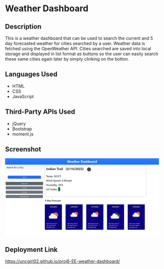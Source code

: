 # Weather Dashboard

## Description

This is a weather dashboard that can be used to search the current and 5 day forecasted weather for cities searched by a user.  Weather data is fetched using the OpenWeather API. Cities searched are saved into local storage and displayed in list format as buttons so the user can easily search these same cities again later by simply clinking on the botton.  

## Languages Used

- HTML
- CSS
- JavaScript

## Third-Party APIs Used

- jQuery
- Bootstrap
- moment.js


## Screenshot
   
![Password Generator Screenshot](./assets/images/screenshot.png)

## Deployment Link

https://uncgirl02.github.io/proj6-EE-weather-dashboard/